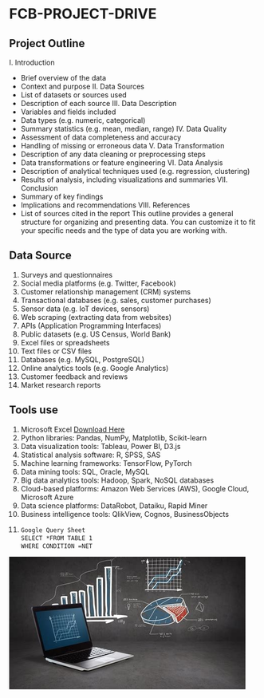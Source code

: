 # FCB-PROJECT-DRIVE
## Project Outline 
I. Introduction
- Brief overview of the data
- Context and purpose
II. Data Sources
- List of datasets or sources used
- Description of each source
III. Data Description
- Variables and fields included
- Data types (e.g. numeric, categorical)
- Summary statistics (e.g. mean, median, range)
IV. Data Quality
- Assessment of data completeness and accuracy
- Handling of missing or erroneous data
V. Data Transformation
- Description of any data cleaning or preprocessing steps
- Data transformations or feature engineering
VI. Data Analysis
- Description of analytical techniques used (e.g. regression, clustering)
- Results of analysis, including visualizations and summaries
VII. Conclusion
- Summary of key findings
- Implications and recommendations
VIII. References
- List of sources cited in the report
This outline provides a general structure for organizing and presenting data. You can customize it to fit your specific needs and the type of data you are working with. 
## Data Source
1. Surveys and questionnaires
2. Social media platforms (e.g. Twitter, Facebook)
3. Customer relationship management (CRM) systems
4. Transactional databases (e.g. sales, customer purchases)
5. Sensor data (e.g. IoT devices, sensors)
6. Web scraping (extracting data from websites)
7. APIs (Application Programming Interfaces)
8. Public datasets (e.g. US Census, World Bank)
9. Excel files or spreadsheets
10. Text files or CSV files
11. Databases (e.g. MySQL, PostgreSQL)
12. Online analytics tools (e.g. Google Analytics)
13. Customer feedback and reviews
14. Market research reports
## Tools use
1. Microsoft Excel [Download Here](https://bit.ly/COCBSS)
2. Python libraries: Pandas, NumPy, Matplotlib, Scikit-learn
3. Data visualization tools: Tableau, Power BI, D3.js
4. Statistical analysis software: R, SPSS, SAS
5. Machine learning frameworks: TensorFlow, PyTorch
6. Data mining tools: SQL, Oracle, MySQL
7. Big data analytics tools: Hadoop, Spark, NoSQL databases
8. Cloud-based platforms: Amazon Web Services (AWS), Google Cloud, Microsoft Azure
9. Data science platforms: DataRobot, Dataiku, Rapid Miner
10. Business intelligence tools: QlikView, Cognos, BusinessObjects
11.	~~~
    Google Query Sheet
    SELECT *FROM TABLE 1
    WHERE CONDITION =NET
    ~~~
![](OIP.jpeg)

